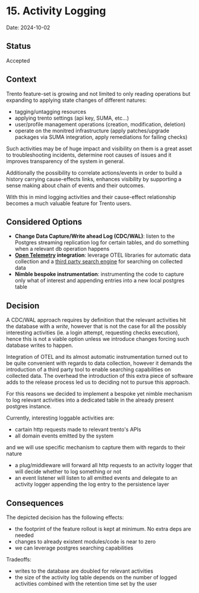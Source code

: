 # 15. Activity Logging

Date: 2024-10-02

## Status

Accepted

## Context

Trento feature-set is growing and not limited to only reading operations but expanding to applying state changes of different natures:
- tagging/untagging resources
- applying trento settings (api key, SUMA, etc...)
- user/profile management operations (creation, modification, deletion)
- operate on the monitred infrastructure (apply patches/upgrade packages via SUMA integration, apply remediations for failing checks)

Such activities may be of huge impact and visibility on them is a great asset to troubleshooting incidents, determine root causes of issues and it improves transparency of the system in general.

Additionally the possibility to correlate actions/events in order to build a history carrying cause-effects links, enhances visibility by supporting a sense making about chain of events and their outcomes.

With this in mind logging activities and their cause-effect relationship becomes a much valuable feature for Trento users.

## Considered Options
- **Change Data Capture/Write ahead Log (CDC/WAL)**: listen to the Postgres streaming replication log for certain tables, and do something when a relevant db operation happens
- **[Open Telemetry](https://opentelemetry.io/) integration**: leverage OTEL libraries for automatic data collection and a [third party search engine](https://github.com/quickwit-oss/quickwit) for searching on collected data
- **Nimble bespoke instrumentation**: instrumenting the code to capture only what of interest and appending entries into a new local postgres table

## Decision

A CDC/WAL approach requires by definition that the relevant activities hit the database with a *write*, however that is not the case for all the possibly interesting activities (ie. a login attempt, requesting checks execution), hence this is not a viable option unless we introduce changes forcing such database writes to happen.

Integration of OTEL and its almost automatic instrumentation turned out to be quite convenient with regards to data collection, however it demands the introduction of a third party tool to enable searching capabilities on collected data.
The overhead the introduction of this extra piece of software adds to the release process led us to deciding not to pursue this approach.

For this reasons we decided to implement a bespoke yet nimble mechanism to log relevant activities into a dedicated table in the already present postgres instance.

Currently, interesting loggable activities are:
- cartain http requests made to relevant trento's APIs
- all domain events emitted by the system

and we will use specific mechanism to capture them with regards to their nature
- a plug/middleware will forward all http requests to an activity logger that will decide whether to log something or not
- an event listener will listen to all emitted events and delegate to an activity logger appending the log entry to the persistence layer

## Consequences

The depicted decision has the following effects:
- the footprint of the feature rollout is kept at minimum. No extra deps are needed
- changes to already existent modules/code is near to zero
- we can leverage postgres searching capabilities

Tradeoffs:
- writes to the database are doubled for relevant activities
- the size of the activity log table depends on the number of logged activities combined with the retention time set by the user